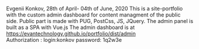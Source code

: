 Evgenii Konkov, 28th of April- 04th of June, 2020
This is a site-portfolio with the custom admin dashboard for content managment of the public side. Public part is made with PUG, PostCss, JS, JQuery. The admin panel is built as a SPA with Vue.js
The admin dashboard is at https://evantechnology.github.io/portfolio/dist/admin  
Authorization : 
login:konkov
password: 1q2w3e
